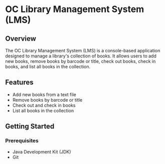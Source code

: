 # OC Library Management System (LMS)

## Overview

The OC Library Management System (LMS) is a console-based application designed to manage a library's collection of books. It allows users to add new books, remove books by barcode or title, check out books, check in books, and list all books in the collection.

## Features

- Add new books from a text file
- Remove books by barcode or title
- Check out and check in books
- List all books in the collection

## Getting Started

### Prerequisites

- Java Development Kit (JDK)
- Git
